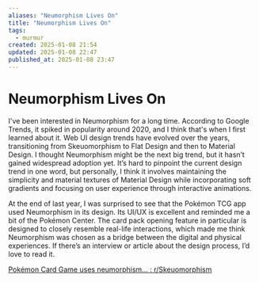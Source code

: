 ```yaml
---
aliases: "Neumorphism Lives On"
title: "Neumorphism Lives On"
tags:
  - murmur
created: 2025-01-08 21:54
updated: 2025-01-08 22:47
published_at: 2025-01-08 23:47
---
```

# Neumorphism Lives On

I've been interested in Neumorphism for a long time. According to Google Trends, it spiked in popularity around 2020, and I think that's when I first learned about it. Web UI design trends have evolved over the years, transitioning from Skeuomorphism to Flat Design and then to Material Design. I thought Neumorphism might be the next big trend, but it hasn’t gained widespread adoption yet. It’s hard to pinpoint the current design trend in one word, but personally, I think it involves maintaining the simplicity and material textures of Material Design while incorporating soft gradients and focusing on user experience through interactive animations.

At the end of last year, I was surprised to see that the Pokémon TCG app used Neumorphism in its design. Its UI/UX is excellent and reminded me a bit of the Pokémon Center. The card pack opening feature in particular is designed to closely resemble real-life interactions, which made me think Neumorphism was chosen as a bridge between the digital and physical experiences. If there’s an interview or article about the design process, I’d love to read it.

[Pokémon Card Game uses neumorphism... : r/Skeuomorphism](https://www.reddit.com/r/Skeuomorphism/comments/1gfnesc/pok%C3%A9mon_card_game_uses_neumorphism/)